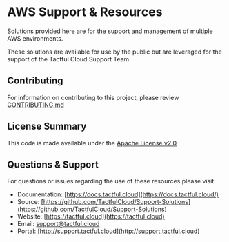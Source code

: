 # AWS Support & Resources

Solutions provided here are for the support and management of multiple AWS environments.

These solutions are available for use by the public but are leveraged for the support of the Tactful Cloud Support Team.

## Contributing

For information on contributing to this project, please review [CONTRIBUTING.md](https://github.com/TactfulCloud/Support-Solutions/tree/d4ded1fa10f4cea343290f8e512939cfea160ff1/CONTRIBUTING.md)

## License Summary

This code is made available under the [Apache License v2.0](https://github.com/TactfulCloud/Support-Solutions/tree/d4ded1fa10f4cea343290f8e512939cfea160ff1/LICENSE/README.md)

## Questions & Support

For questions or issues regarding the use of these resources please visit:

* Documentation: [https://docs.tactful.cloud](https://docs.tactful.cloud/)
* Source:  [https://github.com/TactfulCloud/Support-Solutions](https://github.com/TactfulCloud/Support-Solutions)
* Website: [https://tactful.cloud](https://tactful.cloud)
* Email: [support@tactful.cloud](mailto:support@tactful.cloud)
* Portal: [http://support.tactful.cloud](http://support.tactful.cloud)

